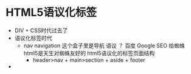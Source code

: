 # HTML5语议化标签

- DIV + CSS时代过去了
- 语议化标签时代
  - nav  navigation 这个盒子里是导航
    语议 ？ 百度 Google  SEO 给蜘蛛
    html5是天生对蜘蛛友好的 
    html5语议化的标签页面结构
    - header>nav + main>section + aside + footer
- 